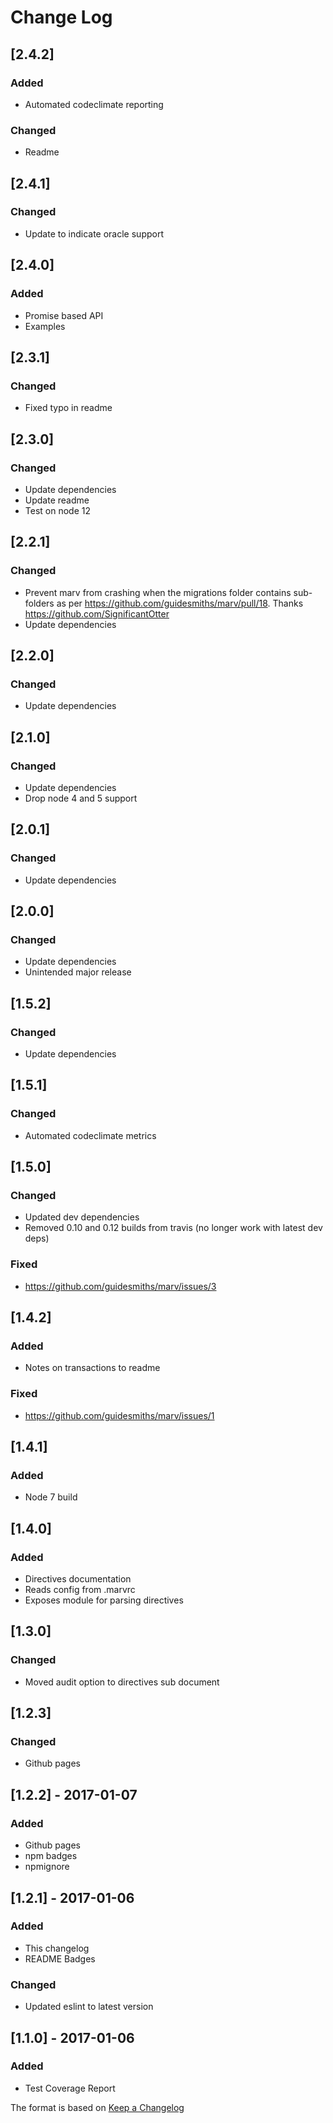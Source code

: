 # Change Log

## [2.4.2]
### Added
- Automated codeclimate reporting

### Changed
- Readme

## [2.4.1]
### Changed
- Update to indicate oracle support

## [2.4.0]
### Added
- Promise based API
- Examples

## [2.3.1]
### Changed
- Fixed typo in readme

## [2.3.0]
### Changed
- Update dependencies
- Update readme
- Test on node 12

## [2.2.1]
### Changed
- Prevent marv from crashing when the migrations folder contains sub-folders as per https://github.com/guidesmiths/marv/pull/18. Thanks https://github.com/SignificantOtter
- Update dependencies

## [2.2.0]
### Changed
- Update dependencies

## [2.1.0]
### Changed
- Update dependencies
- Drop node 4 and 5 support

## [2.0.1]
### Changed
- Update dependencies

## [2.0.0]
### Changed
- Update dependencies
- Unintended major release

## [1.5.2]
### Changed
- Update dependencies

## [1.5.1]
### Changed
- Automated codeclimate metrics

## [1.5.0]
### Changed
- Updated dev dependencies
- Removed 0.10 and 0.12 builds from travis (no longer work with latest dev deps)

### Fixed
- https://github.com/guidesmiths/marv/issues/3

## [1.4.2]
### Added
- Notes on transactions to readme

### Fixed
- https://github.com/guidesmiths/marv/issues/1

## [1.4.1]
### Added
- Node 7 build

## [1.4.0]
### Added
- Directives documentation
- Reads config from .marvrc
- Exposes module for parsing directives

## [1.3.0]
### Changed
- Moved audit option to directives sub document

## [1.2.3]
### Changed
- Github pages

## [1.2.2] - 2017-01-07
### Added
- Github pages
- npm badges
- npmignore

## [1.2.1] - 2017-01-06
### Added
- This changelog
- README Badges

### Changed
- Updated eslint to latest version

## [1.1.0] - 2017-01-06
### Added
- Test Coverage Report

The format is based on [Keep a Changelog](http://keepachangelog.com/)
